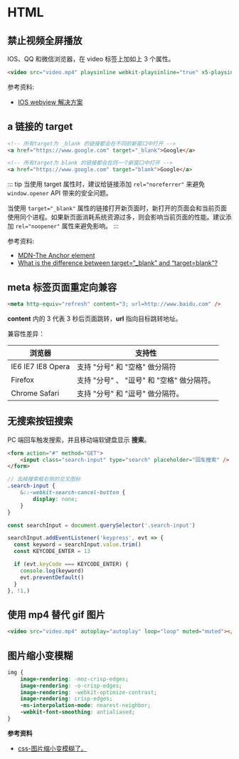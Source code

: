 # HTML

## 禁止视频全屏播放

IOS、QQ 和微信浏览器，在 video 标签上加如上 3 个属性。

```html
<video src="video.mp4" playsinline webkit-playsinline="true" x5-playsinline></video>
```

参考资料:

-   [IOS webview 解决方案](https://www.jianshu.com/p/37404ccfabe8)

## a 链接的 target

```html
<!-- 所有target为 _blank 的链接都会在不同的新窗口中打开 -->
<a href="https://www.google.com" target="_blank">Google</a>

<!-- 所有target为 blank 的链接都会在同一个新窗口中打开 -->
<a href="https://www.google.com" target="blank">Google</a>
```

::: tip
当使用 target 属性时，建议给链接添加 `rel="noreferrer"` 来避免 `window.opener` API 带来的安全问题。

当使用 `target="_blank"` 属性的链接打开新页面时，新打开的页面会和当前页面使用同个进程。如果新页面消耗系统资源过多，则会影响当前页面的性能。建议添加 `rel="noopener"` 属性来避免影响。
:::

参考资料:

-   [MDN-The Anchor element](https://developer.mozilla.org/en-US/docs/Web/HTML/Element/a#Attributes)
-   [What is the difference between target=“\_blank” and “target=blank”?](https://stackoverflow.com/questions/35703005/what-is-the-difference-between-target-blank-and-target-blank)

## meta 标签页面重定向兼容

```html
<meta http-equiv="refresh" content="3; url=http://www.baidu.com" />
```

**content** 内的 3 代表 3 秒后页面跳转，**url** 指向目标跳转地址。

兼容性差异：

| 浏览器            | 支持性                                     |
| ----------------- | ------------------------------------------ |
| IE6 IE7 IE8 Opera | 支持 "分号" 和 "空格" 做分隔符             |
| Firefox           | 支持 "分号" 、 "逗号" 和 "空格" 做分隔符。 |
| Chrome Safari     | 支持 "分号" 和 "逗号" 做分隔符。           |

## 无搜索按钮搜索

PC 端回车触发搜索，并且移动端软键盘显示 **搜索**。

```html
<form action="#" method="GET">
    <input class="search-input" type="search" placeholder="回车搜索" />
</form>
```

```scss
// 去掉搜索框右侧的交叉图标
.search-input {
    &::-webkit-search-cancel-button {
        display: none;
    }
}
```

```js
const searchInput = document.querySelector('.search-input')

searchInput.addEventListener('keypress', evt => {
  const keyword = searchInput.value.trim()
  const KEYCODE_ENTER = 13

  if (evt.keyCode === KEYCODE_ENTER) {
    console.log(keyword)
    evt.preventDefault()
  }
}, !1,)
```

## 使用 mp4 替代 gif 图片

```html
<video src="video.mp4" autoplay="autoplay" loop="loop" muted="muted"></video>
```

## 图片缩小变模糊

```css
img {
    image-rendering: -moz-crisp-edges;
    image-rendering: -o-crisp-edges;
    image-rendering: -webkit-optimize-contrast;
    image-rendering: crisp-edges;
    -ms-interpolation-mode: nearest-neighbor;
    -webkit-font-smoothing: antialiased;
}
```

**参考资料**

-   [css-图片缩小变模糊了。](https://juejin.cn/post/6978853282156396557)
